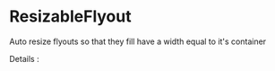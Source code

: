 # ResizableFlyout

Auto resize flyouts so that they fill have a width equal to it's container<br />

Details : <a href="http://depblog.weblogs.us/2016/06/17/uwp-auto-resizable-flyout/"></a>
